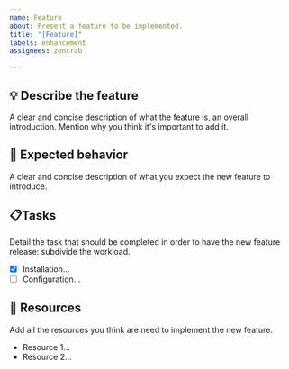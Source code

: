 ```yaml
---
name: Feature
about: Present a feature to be implemented.
title: "[Feature]"
labels: enhancement
assignees: zencrab

---
```


## 💡 Describe the feature
A clear and concise description of what the feature is, an overall introduction. Mention why you think it's important to add it.

## 🤖 Expected behavior
A clear and concise description of what you expect the new feature to introduce.

## 📋Tasks
Detail the task that should be completed in order to have the new feature release: subdivide the workload.
- [x] Installation...
- [ ] Configuration...

## 🔗 Resources
Add all the resources you think are need to implement the new feature.
- Resource 1...
- Resource 2...
